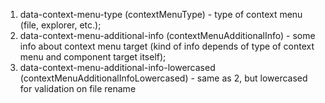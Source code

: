 1. data-context-menu-type (contextMenuType) - type of context menu (file, explorer, etc.);
2. data-context-menu-additional-info (contextMenuAdditionalInfo) - some info about context menu target
   (kind of info depends of type of context menu and component target itself);
3. data-context-menu-additional-info-lowercased (contextMenuAdditionalInfoLowercased) - same as 2, but lowercased for validation on file rename
